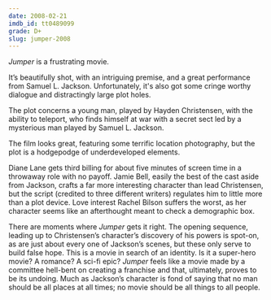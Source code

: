 ```yaml
---
date: 2008-02-21
imdb_id: tt0489099
grade: D+
slug: jumper-2008
---
```


_Jumper_ is a frustrating movie.

It’s beautifully shot, with an intriguing premise, and a great performance from Samuel L. Jackson. Unfortunately, it's also got some cringe worthy dialogue and distractingly large plot holes.

The plot concerns a young man, played by Hayden Christensen, with the ability to teleport, who finds himself at war with a secret sect led by a mysterious man played by Samuel L. Jackson.

The film looks great, featuring some terrific location photography, but the plot is a hodgepodge of underdeveloped elements.

Diane Lane gets third billing for about five minutes of screen time in a throwaway role with no payoff. Jamie Bell, easily the best of the cast aside from Jackson, crafts a far more interesting character than lead Christensen, but the script (credited to three different writers) regulates him to little more than a plot device. Love interest Rachel Bilson suffers the worst, as her character seems like an afterthought meant to check a demographic box.

There are moments where _Jumper_ gets it right. The opening sequence, leading up to Christensen’s character’s discovery of his powers is spot-on, as are just about every one of Jackson’s scenes, but these only serve to build false hope. This is a movie in search of an identity. Is it a super-hero movie? A romance? A sci-fi epic? _Jumper_ feels like a movie made by a committee hell-bent on creating a franchise and that, ultimately, proves to be its undoing. Much as Jackson’s character is fond of saying that no man should be all places at all times; no movie should be all things to all people.
